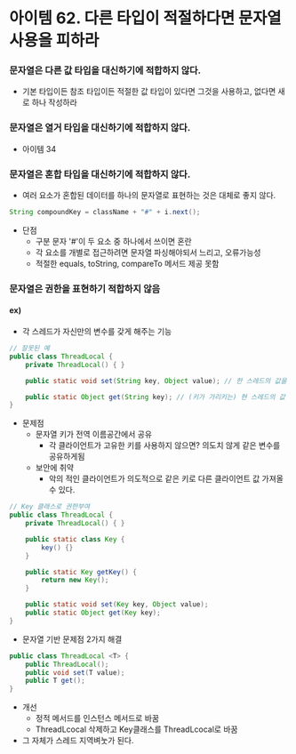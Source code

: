 # 아이템 62. 다른 타입이 적절하다면 문자열 사용을 피하라

### 문자열은 다른 값 타입을 대신하기에 적합하지 않다.

- 기본 타입이든 참조 타입이든 적절한 값 타입이 있다면 그것을 사용하고, 없다면 새로 하나 작성하라

### 문자열은 열거 타입을 대신하기에 적합하지 않다.

- 아이템 34

### 문자열은 혼합 타입을 대신하기에 적합하지 않다.

- 여러 요소가 혼합된 데이터를 하나의 문자열로 표현하는 것은 대체로 좋지 않다.

```java
String compoundKey = className + "#" + i.next();
```

- 단점
    - 구분 문자 '#'이 두 요소 중 하나에서 쓰이면 혼란
    - 각 요소를 개별로 접근하려면 문자열 파싱해야되서 느리고, 오류가능성
    - 적절한 equals, toString, compareTo 메서드 제공 못함

### 문자열은 권한을 표현하기 적합하지 않음

#### ex)

- 각 스레드가 자신만의 변수를 갖게 해주는 기능

```java
// 잘못된 예
public class ThreadLocal {
    private ThreadLocal() { }

    public static void set(String key, Object value); // 한 스레드의 값을 키로 구분해 저장

    public static Object get(String key); // (키가 가리키는) 현 스레드의 값 반환)
}
```

- 문제점
    - 문자열 키가 전역 이름공간에서 공유
        - 각 클라이언트가 고유한 키를 사용하지 않으면? 의도치 않게 같은 변수를 공유하게됨
    - 보안에 취약
        - 악의 적인 클라이언트가 의도적으로 같은 키로 다른 클라이언트 값 가져올 수 있다.

```java
// Key 클래스로 권한부여
public class ThreadLocal {
    private ThreadLocal() { }

    public static class Key {
        key() {}
    }

    public static Key getKey() {
        return new Key();
    }

    public static void set(Key key, Object value); 
    public static Object get(Key key); 
}
```

- 문자열 기반 문제점 2가지 해결

```java
public class ThreadLocal <T> {
    public ThreadLocal();
    public void set(T value);
    public T get();
}
```

- 개선
    - 정적 메서드를 인스턴스 메서드로 바꿈
    - ThreadLcocal 삭제하고 Key클래스를 ThreadLcocal로 바꿈
- 그 자체가 스레드 지역벼눗가 된다.
